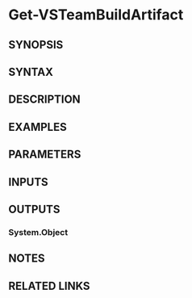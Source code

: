 <!-- #include "./common/header.md" -->

# Get-VSTeamBuildArtifact

## SYNOPSIS

<!-- #include "./synopsis/Get-VSTeamBuildArtifact.md" -->

## SYNTAX

## DESCRIPTION

<!-- #include "./synopsis/Get-VSTeamBuildArtifact.md" -->

## EXAMPLES

## PARAMETERS

<!-- #include "./params/buildId.md" -->

<!-- #include "./params/projectName.md" -->

## INPUTS

## OUTPUTS

### System.Object

## NOTES

<!-- #include "./common/prerequisites.md" -->

## RELATED LINKS
